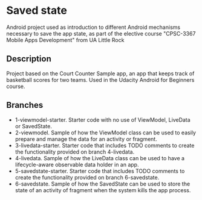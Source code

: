 # Saved state
Android project used as introduction to different Android mechanisms necessary to save the app state, as part of the elective course &quot;CPSC-3367 Mobile Apps Development&quot; from UA Little Rock

## Description
Project based on the Court Counter Sample app, an app that keeps track of basketball scores for two teams. Used in the Udacity Android for Beginners course.

## Branches
- 1-viewmodel-starter. Starter code with no use of ViewModel, LiveData or SavedState.
- 2-viewmodel. Sample of how the ViewModel class can be used to easily prepare and manage the data for an activity or fragment.
- 3-livedata-starter. Starter code that includes TODO comments to create the functionality provided on branch 4-livedata.
- 4-livedata. Sample of how the LiveData class can be used to have a lifecycle-aware observable data holder in an app.
- 5-savedstate-starter. Starter code that includes TODO comments to create the functionality provided on branch 6-savedstate.
- 6-savedstate. Sample of how the SavedState can be used to store the state of an activity of fragment when the system kills the app process.



